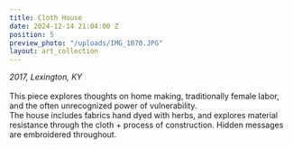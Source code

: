 ```yaml
---
title: Cloth House
date: 2024-12-14 21:04:00 Z
position: 5
preview_photo: "/uploads/IMG_1070.JPG"
layout: art_collection
---
```


*2017, Lexington, KY*<br>
<br>
This piece explores thoughts on home making, traditionally female labor, and the often unrecognized power of vulnerability.<br>
The house includes fabrics hand dyed with herbs, and explores material resistance through the cloth + process of construction. Hidden messages are embroidered throughout. 
